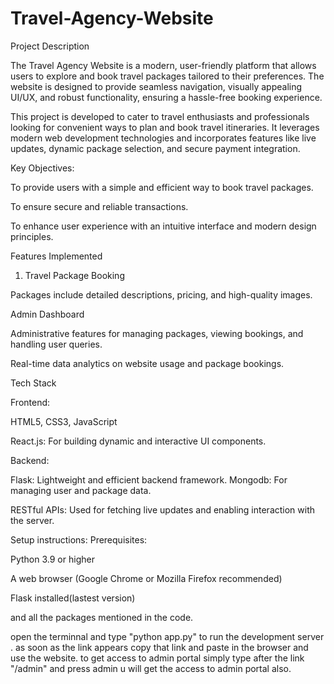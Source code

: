 # Travel-Agency-Website
Project Description

The Travel Agency Website is a modern, user-friendly platform that allows users to explore and book travel packages tailored to their preferences. The website is designed to provide seamless navigation, visually appealing UI/UX, and robust functionality, ensuring a hassle-free booking experience.

This project is developed to cater to travel enthusiasts and professionals looking for convenient ways to plan and book travel itineraries. It leverages modern web development technologies and incorporates features like live updates, dynamic package selection, and secure payment integration.

Key Objectives:

To provide users with a simple and efficient way to book travel packages.

To ensure secure and reliable transactions.

To enhance user experience with an intuitive interface and modern design principles.

Features Implemented

1. Travel Package Booking


Packages include detailed descriptions, pricing, and high-quality images.


Admin Dashboard

Administrative features for managing packages, viewing bookings, and handling user queries.

Real-time data analytics on website usage and package bookings.

Tech Stack

Frontend:

HTML5, CSS3, JavaScript

React.js: For building dynamic and interactive UI components.



Backend:

Flask: Lightweight and efficient backend framework.
Mongodb: For managing user and package data.

RESTful APIs: Used for fetching live updates and enabling interaction with the server.

Setup instructions:
Prerequisites:

Python 3.9 or higher

A web browser (Google Chrome or Mozilla Firefox recommended)

Flask installed(lastest version)

and all the packages mentioned in the code.

open the terminnal and type "python app.py" to run the development server .
as soon as the link appears copy that link and paste in the browser and use the website.
to get access to admin portal simply type after the link "/admin" and press admin u will get the access to admin portal also.
